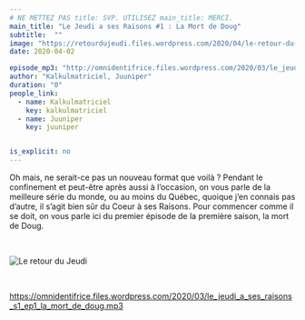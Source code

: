 ```yaml
---
# NE METTEZ PAS title: SVP. UTILISEZ main_title: MERCI.
main_title: "Le Jeudi a ses Raisons #1 : La Mort de Doug"
subtitle:  ""
image: "https://retourdujeudi.files.wordpress.com/2020/04/le-retour-du-jeudi.png"
date: 2020-04-02

episode_mp3: "http://omnidentifrice.files.wordpress.com/2020/03/le_jeudi_a_ses_raisons_s1_ep1_la_mort_de_doug.mp3"
author: "Kalkulmatriciel, Juuniper"
duration: "0"
people_link: 
  - name: Kalkulmatriciel
    key: kalkulmatriciel
  - name: Juuniper
    key: juuniper


is_explicit: no
---
```


<PodcastHeader/>

<!-- ECRIRE LA DESCRIPTION DE L'EPISODE SOUS CETTE LIGNE -->
<p>Oh mais, ne serait-ce pas un nouveau format que voilà ? Pendant le confinement et peut-être après aussi à l’occasion, on vous parle de la meilleure série du monde, ou au moins du Québec, quoique j’en connais pas d’autre, il s’agit bien sûr du Coeur à ses Raisons. Pour commencer comme il se doit, on vous parle ici du premier épisode de la première saison, la mort de Doug.</p>
<p>&nbsp;</p>
<p><img src="https://retourdujeudi.files.wordpress.com/2020/04/le-retour-du-jeudi.png" alt="Le retour du Jeudi"></p>
<p>&nbsp;</p>
<p><a href="https://omnidentifrice.files.wordpress.com/2020/03/le_jeudi_a_ses_raisons_s1_ep1_la_mort_de_doug.mp3" rel="nofollow">https://omnidentifrice.files.wordpress.com/2020/03/le_jeudi_a_ses_raisons_s1_ep1_la_mort_de_doug.mp3</a></p>
<p>&nbsp;</p>


